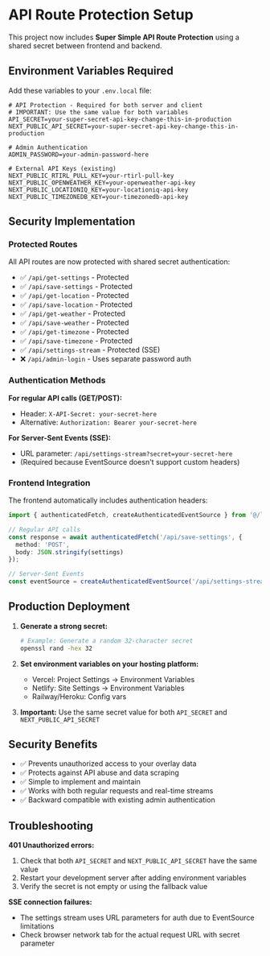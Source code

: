 # API Route Protection Setup

This project now includes **Super Simple API Route Protection** using a shared secret between frontend and backend.

## Environment Variables Required

Add these variables to your `.env.local` file:

```env
# API Protection - Required for both server and client
# IMPORTANT: Use the same value for both variables
API_SECRET=your-super-secret-api-key-change-this-in-production
NEXT_PUBLIC_API_SECRET=your-super-secret-api-key-change-this-in-production

# Admin Authentication  
ADMIN_PASSWORD=your-admin-password-here

# External API Keys (existing)
NEXT_PUBLIC_RTIRL_PULL_KEY=your-rtirl-pull-key
NEXT_PUBLIC_OPENWEATHER_KEY=your-openweather-api-key
NEXT_PUBLIC_LOCATIONIQ_KEY=your-locationiq-api-key  
NEXT_PUBLIC_TIMEZONEDB_KEY=your-timezonedb-api-key
```

## Security Implementation

### Protected Routes
All API routes are now protected with shared secret authentication:

- ✅ `/api/get-settings` - Protected
- ✅ `/api/save-settings` - Protected  
- ✅ `/api/get-location` - Protected
- ✅ `/api/save-location` - Protected
- ✅ `/api/get-weather` - Protected
- ✅ `/api/save-weather` - Protected
- ✅ `/api/get-timezone` - Protected
- ✅ `/api/save-timezone` - Protected
- ✅ `/api/settings-stream` - Protected (SSE)
- ❌ `/api/admin-login` - Uses separate password auth

### Authentication Methods

**For regular API calls (GET/POST):**
- Header: `X-API-Secret: your-secret-here`
- Alternative: `Authorization: Bearer your-secret-here`

**For Server-Sent Events (SSE):**
- URL parameter: `/api/settings-stream?secret=your-secret-here`
- (Required because EventSource doesn't support custom headers)

### Frontend Integration

The frontend automatically includes authentication headers:

```typescript
import { authenticatedFetch, createAuthenticatedEventSource } from '@/lib/client-auth';

// Regular API calls
const response = await authenticatedFetch('/api/save-settings', {
  method: 'POST',
  body: JSON.stringify(settings)
});

// Server-Sent Events
const eventSource = createAuthenticatedEventSource('/api/settings-stream');
```

## Production Deployment

1. **Generate a strong secret:**
   ```bash
   # Example: Generate a random 32-character secret
   openssl rand -hex 32
   ```

2. **Set environment variables on your hosting platform:**
   - Vercel: Project Settings → Environment Variables
   - Netlify: Site Settings → Environment Variables
   - Railway/Heroku: Config vars

3. **Important:** Use the same secret value for both `API_SECRET` and `NEXT_PUBLIC_API_SECRET`

## Security Benefits

- ✅ Prevents unauthorized access to your overlay data
- ✅ Protects against API abuse and data scraping  
- ✅ Simple to implement and maintain
- ✅ Works with both regular requests and real-time streams
- ✅ Backward compatible with existing admin authentication

## Troubleshooting

**401 Unauthorized errors:**
1. Check that both `API_SECRET` and `NEXT_PUBLIC_API_SECRET` have the same value
2. Restart your development server after adding environment variables
3. Verify the secret is not empty or using the fallback value

**SSE connection failures:**
- The settings stream uses URL parameters for auth due to EventSource limitations
- Check browser network tab for the actual request URL with secret parameter 
